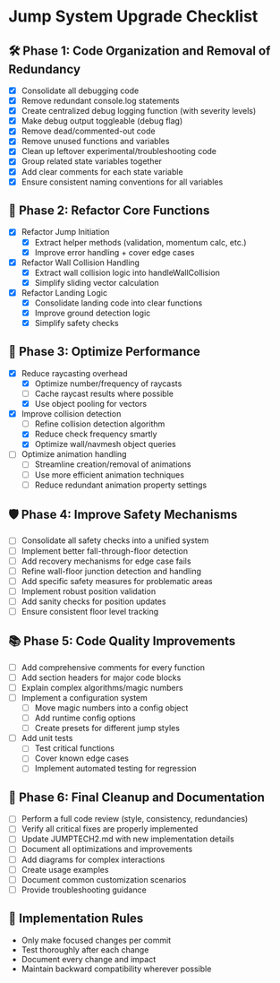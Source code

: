 # Jump System Upgrade Checklist

## 🛠️ Phase 1: Code Organization and Removal of Redundancy
- [x] Consolidate all debugging code
- [x] Remove redundant console.log statements
- [x] Create centralized debug logging function (with severity levels)
- [x] Make debug output toggleable (debug flag)
- [x] Remove dead/commented-out code
- [x] Remove unused functions and variables
- [x] Clean up leftover experimental/troubleshooting code
- [x] Group related state variables together
- [x] Add clear comments for each state variable
- [x] Ensure consistent naming conventions for all variables

## 🧹 Phase 2: Refactor Core Functions
- [x] Refactor Jump Initiation
  - [x] Extract helper methods (validation, momentum calc, etc.)
  - [x] Improve error handling + cover edge cases
- [x] Refactor Wall Collision Handling
  - [x] Extract wall collision logic into handleWallCollision
  - [x] Simplify sliding vector calculation
- [x] Refactor Landing Logic
  - [x] Consolidate landing code into clear functions
  - [x] Improve ground detection logic
  - [x] Simplify safety checks

## 🚀 Phase 3: Optimize Performance
- [x] Reduce raycasting overhead
  - [x] Optimize number/frequency of raycasts
  - [ ] Cache raycast results where possible
  - [x] Use object pooling for vectors
- [x] Improve collision detection
  - [ ] Refine collision detection algorithm
  - [x] Reduce check frequency smartly
  - [x] Optimize wall/navmesh object queries
- [ ] Optimize animation handling
  - [ ] Streamline creation/removal of animations
  - [ ] Use more efficient animation techniques
  - [ ] Reduce redundant animation property settings

## 🛡️ Phase 4: Improve Safety Mechanisms
- [ ] Consolidate all safety checks into a unified system
- [ ] Implement better fall-through-floor detection
- [ ] Add recovery mechanisms for edge case fails
- [ ] Refine wall-floor junction detection and handling
- [ ] Add specific safety measures for problematic areas
- [ ] Implement robust position validation
- [ ] Add sanity checks for position updates
- [ ] Ensure consistent floor level tracking

## 📚 Phase 5: Code Quality Improvements
- [ ] Add comprehensive comments for every function
- [ ] Add section headers for major code blocks
- [ ] Explain complex algorithms/magic numbers
- [ ] Implement a configuration system
  - [ ] Move magic numbers into a config object
  - [ ] Add runtime config options
  - [ ] Create presets for different jump styles
- [ ] Add unit tests
  - [ ] Test critical functions
  - [ ] Cover known edge cases
  - [ ] Implement automated testing for regression

## 🎯 Phase 6: Final Cleanup and Documentation
- [ ] Perform a full code review (style, consistency, redundancies)
- [ ] Verify all critical fixes are properly implemented
- [ ] Update JUMPTECH2.md with new implementation details
- [ ] Document all optimizations and improvements
- [ ] Add diagrams for complex interactions
- [ ] Create usage examples
- [ ] Document common customization scenarios
- [ ] Provide troubleshooting guidance

## 🚀 Implementation Rules
- Only make focused changes per commit
- Test thoroughly after each change
- Document every change and impact
- Maintain backward compatibility wherever possible